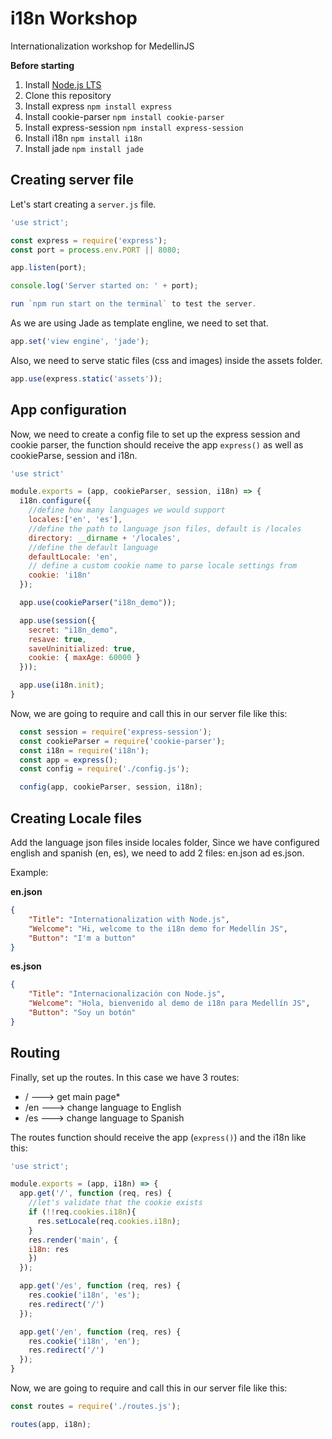 # i18n Workshop
Internationalization workshop for MedellinJS

**Before starting**

1. Install [Node.js LTS](http://nodejs.org/)
2. Clone this repository
3. Install express `npm install express`
4. Install cookie-parser `npm install cookie-parser`
5. Install express-session `npm install express-session`
6. Install i18n `npm install i18n`
7. Install jade `npm install jade`

## Creating server file

Let's start creating a `server.js` file.

```js
'use strict';

const express = require('express');
const port = process.env.PORT || 8080;

app.listen(port);

console.log('Server started on: ' + port);

run `npm run start on the terminal` to test the server.

```
As we are using Jade as template engline, we need to set that.

```js
app.set('view engine', 'jade');
```
Also, we need to serve static files (css and images) inside the assets folder.

```js
app.use(express.static('assets'));
```

## App configuration

Now, we need to create a config file to set up the express session and cookie parser, the function should receive the app `express()` as well as cookieParse, session and i18n.

```js
'use strict'

module.exports = (app, cookieParser, session, i18n) => {
  i18n.configure({
    //define how many languages we would support
    locales:['en', 'es'],
    //define the path to language json files, default is /locales
    directory: __dirname + '/locales',
    //define the default language
    defaultLocale: 'en',
    // define a custom cookie name to parse locale settings from
    cookie: 'i18n'
  });

  app.use(cookieParser("i18n_demo"));

  app.use(session({
    secret: "i18n_demo",
    resave: true,
    saveUninitialized: true,
    cookie: { maxAge: 60000 }
  }));

  app.use(i18n.init);
}
```

Now, we are going to require and call this in our server file like this:

```js
  const session = require('express-session');
  const cookieParser = require('cookie-parser');
  const i18n = require('i18n');
  const app = express();
  const config = require('./config.js');

  config(app, cookieParser, session, i18n);
```
## Creating Locale files

Add the language json files inside locales folder, Since we have configured english and spanish (en, es), we need to add 2 files: en.json ad es.json.

Example:

**en.json**
```json
{
	"Title": "Internationalization with Node.js",
	"Welcome": "Hi, welcome to the i18n demo for Medellín JS",
	"Button": "I'm a button"
}
```

**es.json**
```json
{
	"Title": "Internacionalización con Node.js",
	"Welcome": "Hola, bienvenido al demo de i18n para Medellín JS",
	"Button": "Soy un botón"
}
```

## Routing
Finally, set up the routes. In this case we have 3 routes:

* / ---> get main page*
* /en ---> change language to English
* /es ---> change language to Spanish

The routes function should receive the app (`express()`) and the i18n like this:

```js
'use strict';

module.exports = (app, i18n) => {
  app.get('/', function (req, res) {
    //let's validate that the cookie exists
    if (!!req.cookies.i18n){
      res.setLocale(req.cookies.i18n);
    }
    res.render('main', {
    i18n: res
    })
  });

  app.get('/es', function (req, res) {
    res.cookie('i18n', 'es');
    res.redirect('/')
  });

  app.get('/en', function (req, res) {
    res.cookie('i18n', 'en');
    res.redirect('/')
  });
}
```

Now, we are going to require and call this in our server file like this:

```js
const routes = require('./routes.js');

routes(app, i18n);
```